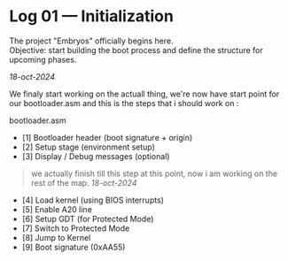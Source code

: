 # Log 01 — Initialization

The project "Embryos" officially begins here.  
Objective: start building the boot process and define the structure for upcoming phases.

*18-oct-2024*

We finaly start working on the actuall thing, we're now have start point for our bootloader.asm and this is the steps that i should work on : 

bootloader.asm
- [1] Bootloader header (boot signature + origin)
- [2] Setup stage (environment setup)
- [3] Display / Debug messages (optional)
> we actually finish till this step at this point, now i am working on the rest of the map. *18-oct-2024*
- [4] Load kernel (using BIOS interrupts)
- [5] Enable A20 line
- [6] Setup GDT (for Protected Mode)
- [7] Switch to Protected Mode
- [8] Jump to Kernel
- [9] Boot signature (0xAA55)


